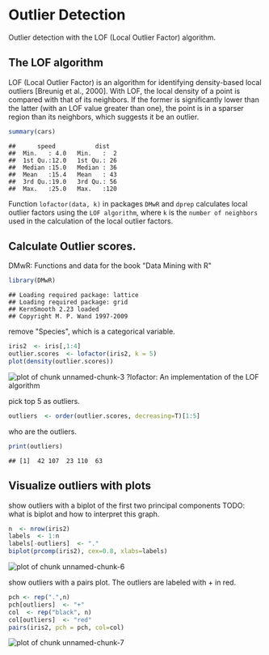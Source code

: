 Outlier Detection
========================================================

Outlier detection with the LOF (Local Outlier Factor) algorithm.


The LOF algorithm
-----------------
LOF (Local Outlier Factor) is an algorithm for identifying density-based local outliers [Breunig et al., 2000]. With LOF, the local density of a point is compared with that of its neighbors. If the former is significantly lower than the latter (with an LOF value greater than one), the point is in a sparser region than its neighbors, which suggests it be an outlier.



```r
summary(cars)
```

```
##      speed           dist    
##  Min.   : 4.0   Min.   :  2  
##  1st Qu.:12.0   1st Qu.: 26  
##  Median :15.0   Median : 36  
##  Mean   :15.4   Mean   : 43  
##  3rd Qu.:19.0   3rd Qu.: 56  
##  Max.   :25.0   Max.   :120
```
Function `lofactor(data, k)` in packages `DMwR` and `dprep` calculates local outlier factors using the `LOF algorithm`, where `k` is the `number of neighbors` used in the calculation of the local outlier factors.

Calculate Outlier scores.
----------

DMwR: Functions and data for the book "Data Mining with R"


```r
library(DMwR)
```

```
## Loading required package: lattice
## Loading required package: grid
## KernSmooth 2.23 loaded
## Copyright M. P. Wand 1997-2009
```


remove "Species", which is a categorical variable. 


```r
iris2  <- iris[,1:4]
outlier.scores  <- lofactor(iris2, k = 5)
plot(density(outlier.scores))
```

![plot of chunk unnamed-chunk-3](figure/unnamed-chunk-3.png) 
?lofactor: An implementation of the LOF algorithm

pick top 5 as outliers.

```r
outliers  <- order(outlier.scores, decreasing=T)[1:5]
```

who are the outliers. 

```r
print(outliers)
```

```
## [1]  42 107  23 110  63
```


Visualize outliers with plots
---------

show outliers with a biplot of the first two principal components
TODO: what is biplot and how to interpret this graph.

```r
n  <- nrow(iris2)
labels  <- 1:n
labels[-outliers]  <- "."
biplot(prcomp(iris2), cex=0.8, xlabs=labels)
```

![plot of chunk unnamed-chunk-6](figure/unnamed-chunk-6.png) 

show outliers with a pairs plot. The outliers are labeled with + in red.


```r
pch <- rep(".",n)
pch[outliers]  <- "+"
col  <- rep("black", n)
col[outliers]  <- "red"
pairs(iris2, pch = pch, col=col)
```

![plot of chunk unnamed-chunk-7](figure/unnamed-chunk-7.png) 


